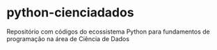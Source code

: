 # python-cienciadados
Repositório com códigos do ecossistema Python para fundamentos de programação na área de Ciência de Dados
